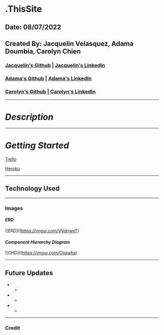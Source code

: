 # .ThisSite

## Date: 08/07/2022

## Created By: Jacquelin Velasquez, Adama Doumbia, Carolyn Chien

### [Jacquelin's Github](https://github.com/v-jacx) | [Jacquelin's LinkedIn](https://www.linkedin.com/in/jacquelinvelasquez/) 
### [Adama's Github](https://github.com/apd5392/) | [Adama's LinkedIn](www.linkedin.com/in/adama-doumbia223)
### [Carolyn's Github](https://github.com/Carolynchien) | [Carolyn's LinkedIn](https://www.linkedin.com/in/yin-ting-chien/)

---

# **_Description_**



---
# **_Getting Started_**
[Trello]()

[Heroku]()

---

## **Technology Used**

---

### **Images**

#### **_ERD_**
![ERD]((https://imgur.com/VVdnweT)

#### **_Component Hierarchy Diagram_**
![CHD]((https://imgur.com/Ctiawha)

---

## **Future Updates**

* -
* -
* -

---

### **Credit**

